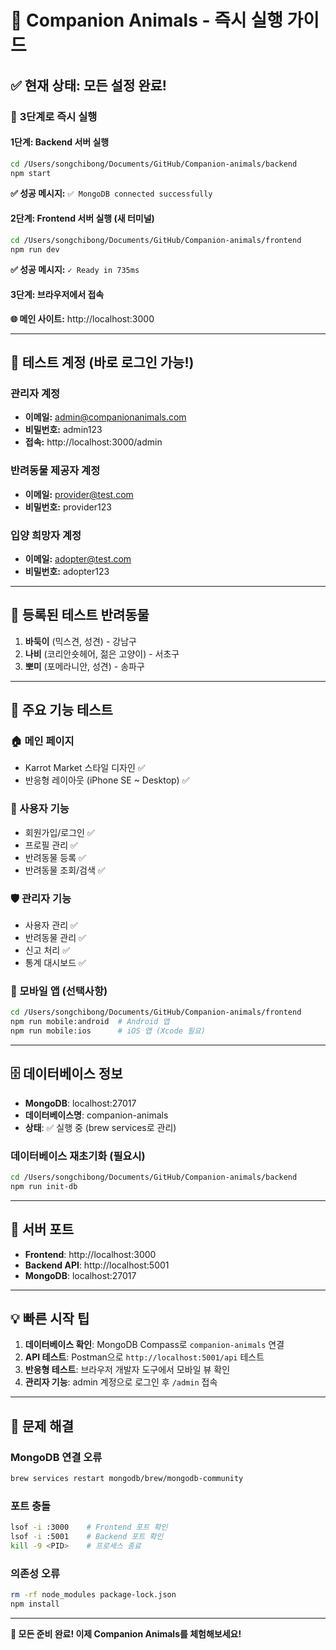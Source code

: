 # 🚀 Companion Animals - 즉시 실행 가이드

## ✅ 현재 상태: 모든 설정 완료!

### 🎯 **3단계로 즉시 실행**

#### 1단계: Backend 서버 실행
```bash
cd /Users/songchibong/Documents/GitHub/Companion-animals/backend
npm start
```
**✅ 성공 메시지:** `✅ MongoDB connected successfully`

#### 2단계: Frontend 서버 실행 (새 터미널)
```bash
cd /Users/songchibong/Documents/GitHub/Companion-animals/frontend  
npm run dev
```
**✅ 성공 메시지:** `✓ Ready in 735ms`

#### 3단계: 브라우저에서 접속
**🌐 메인 사이트:** http://localhost:3000

---

## 🔐 테스트 계정 (바로 로그인 가능!)

### 관리자 계정
- **이메일:** admin@companionanimals.com
- **비밀번호:** admin123
- **접속:** http://localhost:3000/admin

### 반려동물 제공자 계정  
- **이메일:** provider@test.com
- **비밀번호:** provider123

### 입양 희망자 계정
- **이메일:** adopter@test.com  
- **비밀번호:** adopter123

---

## 🐾 등록된 테스트 반려동물

1. **바둑이** (믹스견, 성견) - 강남구
2. **나비** (코리안숏헤어, 젊은 고양이) - 서초구  
3. **뽀미** (포메라니안, 성견) - 송파구

---

## 📱 주요 기능 테스트

### 🏠 메인 페이지 
- Karrot Market 스타일 디자인 ✅
- 반응형 레이아웃 (iPhone SE ~ Desktop) ✅

### 👤 사용자 기능
- 회원가입/로그인 ✅
- 프로필 관리 ✅  
- 반려동물 등록 ✅
- 반려동물 조회/검색 ✅

### 🛡️ 관리자 기능
- 사용자 관리 ✅
- 반려동물 관리 ✅
- 신고 처리 ✅
- 통계 대시보드 ✅

### 📱 모바일 앱 (선택사항)
```bash
cd /Users/songchibong/Documents/GitHub/Companion-animals/frontend
npm run mobile:android  # Android 앱
npm run mobile:ios      # iOS 앱 (Xcode 필요)
```

---

## 🗄️ 데이터베이스 정보

- **MongoDB**: localhost:27017 
- **데이터베이스명**: companion-animals
- **상태**: ✅ 실행 중 (brew services로 관리)

### 데이터베이스 재초기화 (필요시)
```bash
cd /Users/songchibong/Documents/GitHub/Companion-animals/backend
npm run init-db
```

---

## 🔧 서버 포트

- **Frontend**: http://localhost:3000
- **Backend API**: http://localhost:5001  
- **MongoDB**: localhost:27017

---

## 💡 빠른 시작 팁

1. **데이터베이스 확인**: MongoDB Compass로 `companion-animals` 연결
2. **API 테스트**: Postman으로 `http://localhost:5001/api` 테스트
3. **반응형 테스트**: 브라우저 개발자 도구에서 모바일 뷰 확인
4. **관리자 기능**: admin 계정으로 로그인 후 `/admin` 접속

---

## 🚨 문제 해결

### MongoDB 연결 오류
```bash
brew services restart mongodb/brew/mongodb-community
```

### 포트 충돌  
```bash
lsof -i :3000    # Frontend 포트 확인
lsof -i :5001    # Backend 포트 확인
kill -9 <PID>    # 프로세스 종료
```

### 의존성 오류
```bash
rm -rf node_modules package-lock.json
npm install
```

---

**🎉 모든 준비 완료! 이제 Companion Animals를 체험해보세요!**